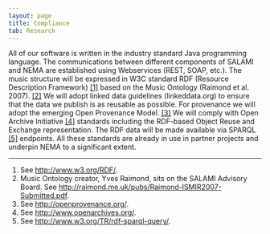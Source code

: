 ```yaml
---
layout: page
title: Compliance
tab: Research
---
```



All of our software is written in the industry standard Java programming language. The communications between different components of SALAMI and NEMA are established using Webservices (REST, SOAP, etc.). The music structure will be expressed in W3C standard RDF (Resource Description Framework) [[1]](http://www.w3.org/RDF/ "http://www.w3.org/RDF/") based on the Music Ontology (Raimond et al. 2007). [[2]](http://raimond.me.uk/pubs/Raimond-ISMIR2007-Submitted.pdf "http://raimond.me.uk/pubs/Raimond-ISMIR2007-Submitted.pdf") We will adopt linked data guidelines (linkeddata.org) to ensure that the data we publish is as reusable as possible. For provenance we will adopt the emerging Open Provenance Model. [[3]](http://openprovenance.org/ "http://openprovenance.org/") We will comply with Open Archive Initiative [[4]](http://www.openarchives.org/ "http://www.openarchives.org/") standards including the RDF-based Object Reuse and Exchange representation. The RDF data will be made available via SPARQL [[5]](http://www.w3.org/TR/rdf-sparql-query/ "http://www.w3.org/TR/rdf-sparql-query/") endpoints. All these standards are already in use in partner projects and underpin NEMA to a significant extent.

<hr>  

1. See <http://www.w3.org/RDF/>.  
2. Music Ontology creator, Yves Raimond, sits on the SALAMI Advisory Board. See <http://raimond.me.uk/pubs/Raimond-ISMIR2007-Submitted.pdf>.
3. See <http://openprovenance.org/>.
4. See <http://www.openarchives.org/>.
5. See <http://www.w3.org/TR/rdf-sparql-query/>.
